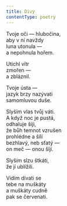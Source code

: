 ```yaml
---
title: Divy
contentType: poetry
---
```


<section>

Tvoje oči — hlubočina,  
aby v ní navždy  
luna utonula —  
a nepohnula hořem.

</section>

<section>

Utichl vítr  
zmořen —  
a zbláznil.

</section>

<section>

Tvoje ústa —  
jazyk brzy nazývati  
samomluvou duše.

</section>

<section>

Slyším vlas tvůj váti.  
A když noc je pustá,  
odhaluje šíji,  
že bůh temnot vzrušen  
prohlédne a šílí  
bezhlavý, neb sťatý —  
on meč — onou šíjí.

</section>

<section>

Slyším slzu štkáti,  
že jí ublížili.

</section>

<section>

Vidím dívati se  
tebe na muškáty  
a muškáty cudně  
pak se červenati.

</section>
